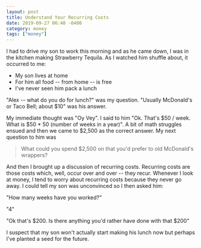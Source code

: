 ```yaml
---
layout: post
title: Understand Your Recurring Costs
date: 2019-09-27 06:40 -0400
category: money
tags: ["money"]
---
```

I had to drive my son to work this morning and as he came down, I was in the kitchen making Strawberry Tequila.  As I watched him shuffle about, it occurred to me:

* My son lives at home
* For him all food -- from home -- is free
* I've never seen him pack a lunch

"Alex -- what do you do for lunch?" was my question.  "Usually McDonald's or Taco Bell; about $10" was his answer.  

My immediate thought was "Oy Vey".  I said to him "Ok.  That's $50 / week.  What is $50 * 50 (number of weeks in a year)".  A bit of math struggles ensued and then we came to $2,500 as the correct answer.  My next question to him was 

> What could you spend $2,500 on that you'd prefer to old McDonald's wrappers?

And then I brought up a discussion of recurring costs.  Recurring costs are those costs which, well, occur over and over -- they recur.  Whenever I look at money, I tend to worry about recurring costs because they never go away.  I could tell my son was unconvinced so I then asked him:

"How many weeks have you worked?" 

"4"

"Ok that's $200.  Is there anything you'd rather have done with that $200"

I suspect that my son won't actually start making his lunch now but perhaps I've planted a seed for the future.